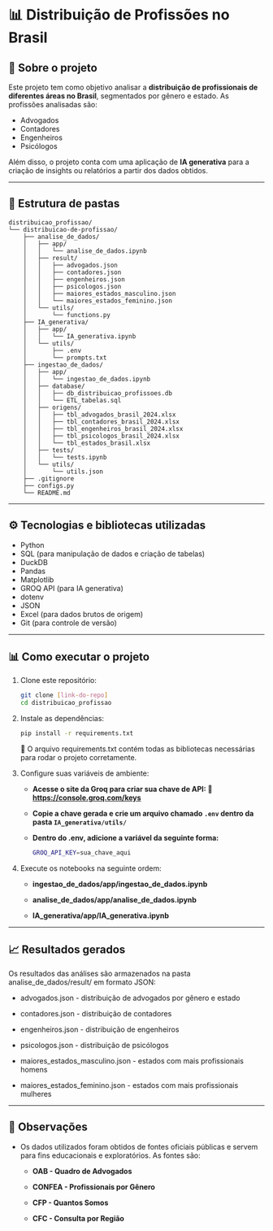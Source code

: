 # 📊 Distribuição de Profissões no Brasil

## 📌 Sobre o projeto

Este projeto tem como objetivo analisar a **distribuição de profissionais de diferentes áreas no Brasil**, segmentados por gênero e estado. As profissões analisadas são:

- Advogados
- Contadores
- Engenheiros
- Psicólogos

Além disso, o projeto conta com uma aplicação de **IA generativa** para a criação de insights ou relatórios a partir dos dados obtidos.

---

## 📂 Estrutura de pastas

```plaintext
distribuicao_profissao/  
└── distribuicao-de-profissao/  
    ├── analise_de_dados/  
    │   ├── app/  
    │   │   └── analise_de_dados.ipynb  
    │   ├── result/  
    │   │   ├── advogados.json  
    │   │   ├── contadores.json  
    │   │   ├── engenheiros.json  
    │   │   ├── psicologos.json  
    │   │   ├── maiores_estados_masculino.json  
    │   │   └── maiores_estados_feminino.json  
    │   └── utils/  
    │       └── functions.py  
    ├── IA_generativa/  
    │   ├── app/  
    │   │   └── IA_generativa.ipynb  
    │   └── utils/  
    │       ├── .env  
    │       └── prompts.txt  
    ├── ingestao_de_dados/  
    │   ├── app/  
    │   │   └── ingestao_de_dados.ipynb  
    │   ├── database/  
    │   │   ├── db_distribuicao_profissoes.db  
    │   │   └── ETL_tabelas.sql  
    │   ├── origens/  
    │   │   ├── tbl_advogados_brasil_2024.xlsx  
    │   │   ├── tbl_contadores_brasil_2024.xlsx  
    │   │   ├── tbl_engenheiros_brasil_2024.xlsx  
    │   │   ├── tbl_psicologos_brasil_2024.xlsx  
    │   │   └── tbl_estados_brasil.xlsx  
    │   ├── tests/  
    │   │   └── tests.ipynb  
    │   └── utils/  
    │       └── utils.json  
    ├── .gitignore  
    ├── configs.py  
    └── README.md
```

---

## ⚙️ Tecnologias e bibliotecas utilizadas

- Python
- SQL (para manipulação de dados e criação de tabelas)
- DuckDB
- Pandas
- Matplotlib
- GROQ API (para IA generativa)
- dotenv
- JSON
- Excel (para dados brutos de origem)
- Git (para controle de versão)

---

## 📊 Como executar o projeto

1. Clone este repositório:
   ```bash
   git clone [link-do-repo]
   cd distribuicao_profissao

2. Instale as dependências:
   ```bash
   pip install -r requirements.txt
    ```
    📄 O arquivo requirements.txt contém todas as bibliotecas necessárias para rodar o projeto corretamente.

3. Configure suas variáveis de ambiente:
    - **Acesse o site da Groq para criar sua chave de API: 🔗 https://console.groq.com/keys**

    - **Copie a chave gerada e crie um arquivo chamado ```.env``` dentro da pasta ```IA_generativa/utils/```**

    - **Dentro do .env, adicione a variável da seguinte forma:**
      ```bash
      GROQ_API_KEY=sua_chave_aqui
      ```

4. Execute os notebooks na seguinte ordem:

    - **ingestao_de_dados/app/ingestao_de_dados.ipynb**

    - **analise_de_dados/app/analise_de_dados.ipynb**

    - **IA_generativa/app/IA_generativa.ipynb**

---

## 📈 Resultados gerados

Os resultados das análises são armazenados na pasta analise_de_dados/result/ em formato JSON:

- advogados.json - distribuição de advogados por gênero e estado

- contadores.json - distribuição de contadores

- engenheiros.json - distribuição de engenheiros

- psicologos.json - distribuição de psicólogos

- maiores_estados_masculino.json - estados com mais profissionais homens

- maiores_estados_feminino.json - estados com mais profissionais mulheres

---

## 📌 Observações

- Os dados utilizados foram obtidos de fontes oficiais públicas e servem para fins educacionais e exploratórios. As fontes são:

  - **OAB - Quadro de Advogados**

  - **CONFEA - Profissionais por Gênero**

  - **CFP - Quantos Somos**

  - **CFC - Consulta por Região**
